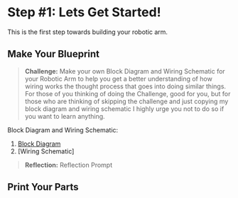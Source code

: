 # Step #1: Lets Get Started!
  This is the first step towards building your robotic arm.

## Make Your Blueprint
 > **Challenge:** Make your own Block Diagram and Wiring Schematic for
  your Robotic Arm to help you get a better understanding of how wiring works
  the thought process that goes into doing similar things.
For those of you thinking of doing the Challenge, good for you, but for those who are thinking of skipping the challenge and just copying my block diagram and wiring schematic I highly urge you not to do so if you want to learn anything.

Block Diagram and Wiring Schematic:
1. [Block Diagram](BlockDiagram.png)
2. [Wiring Schematic]

> **Reflection:** Reflection Prompt

## Print Your Parts
